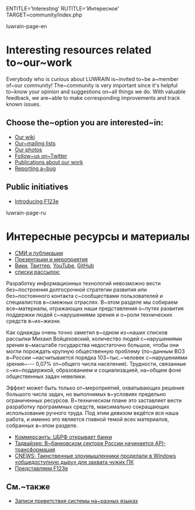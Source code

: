 
ENTITLE='Interesting'
RUTITLE='Интересное'
TARGET=community/index.php

luwrain-page-en

# Interesting resources related to~our~work

Everybody who is curious about LUWRAIN is~invited to~be a~member of~our community!
The~community is very important since it's helpful to~know  your opinion and suggestions on~all things we do.
With valuable feedback, we are~able to make  corresponding improvements and track known issues.

## Choose the~option you are interested~in:

* [Our wiki](http://wiki.luwrain.org)
* [Our~mailing lists](local:mailing-lists)
* [Our photos](local:album/)
* [Follow~us on~Twitter](http://twitter.com/luwrain)
* [Publications about our work](local:publications)
* [Reporting a~bug](local:bugs)

## Public initiatives

* [Introducing F123e](local:f123e.php)

luwrain-page-ru

# Интересные ресурсы и материалы

* [СМИ и публикации](local:massmedia/)
* [Презентации и мероприятия](local:events/)
* [Вики](http://wiki.luwrain.org), [Твиттер](https://twitter.com/luwrain), [YouTube](https://www.youtube.com/channel/UCY2ZRqeBTH4nhdPG1Vjl-6g), [GitHub](https://github.com/luwrain/)
* [списки рассылок](local:mailing-lists);

Разработку информационных технологий невозможно вести без~построения долгосрочной стратегии развития
или без~постоянного контакта с~сообществами пользователей и специалистов в~смежных отраслях.
В~этом разделе мы собираем все~материалы,
отражающих наши представления о~путях развития поддержки людей с~нарушениями зрения и о~роли технических средств в~их~жизни.

Как однажды очень точно заметил в~одном из~наших списков рассылки  Михаил Войцеховский,
количество людей с~нарушениями зрения  в~масштабе государства  недостаточно большое,
чтобы они могли порождать крупную общественную проблему
(по~данным ВОЗ в~России ~насчитывается порядка 103~тыс.~человек с~нарушениями зрения~--- 0,07% от~общего числа населения).
Трудности, связанные с~их~поддержкой, образованием и социализацией, на~общем фоне общественных задач невелики.

Эффект может быть только от~мероприятий,
охватывающих решение большого числа задач,
но выполнимых в~условиях предельно ограниченных ресурсов.
В~техническом плане это заставляет вести разработку программных средств,
максимально сокращающих использование ручного труда.
Под этим девизом ведётся вся наша работа,
и  именно это является главной темой всех материалов, собранных в~этом разделе.



* [Коммерсантъ: ЦБРФ открывает банки](https://www.kommersant.ru/doc/4060395)
* [Тадвайзер: В~банковском секторе России начинается API-трансформация](http://www.tadviser.ru/index.php/%D0%A1%D1%82%D0%B0%D1%82%D1%8C%D1%8F:%D0%92_%D0%B1%D0%B0%D0%BD%D0%BA%D0%BE%D0%B2%D1%81%D0%BA%D0%BE%D0%BC_%D1%81%D0%B5%D0%BA%D1%82%D0%BE%D1%80%D0%B5_%D0%A0%D0%BE%D1%81%D1%81%D0%B8%D0%B8_%D0%BD%D0%B0%D1%87%D0%B8%D0%BD%D0%B0%D0%B5%D1%82%D1%81%D1%8F_API-%D1%82%D1%80%D0%B0%D0%BD%D1%81%D1%84%D0%BE%D1%80%D0%BC%D0%B0%D1%86%D0%B8%D1%8F)
* [CNEWS: Таинственные злоумышленники проделали в Windows «общедоступную дыру» для захвата чужих ПК](https://www.cnews.ru/news/top/2019-09-27_tainstvennye_zloumyshlenniki_1)
* [Представляем F123e](local:f123e.php)

## См.~также

* [Записи приветствия системы на~разных языках](http://download.luwrain.org/media/greeting/langs/)

